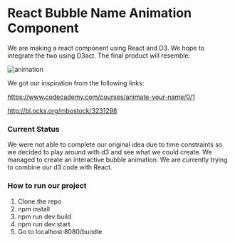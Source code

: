 # React Bubble Name Animation Component

We are making a react component using React and D3. We hope to integrate the two using D3act. The final product will resemble:

![animation](https://files.gitter.im/rug1/V8I6/thumb/2.png)

We got our inspiration from the following links:

https://www.codecademy.com/courses/animate-your-name/0/1

http://bl.ocks.org/mbostock/3231298

### Current Status
We were not able to complete our original idea due to time constraints so we decided to play around with d3 and see what we could create. We managed to create an interactive bubble animation. We are currently trying to combine our d3 code with React.

### How to run our project
1. Clone the repo
2. npm install
3. npm run dev:build
4. npm run dev:start
5. Go to localhost:8080/bundle
